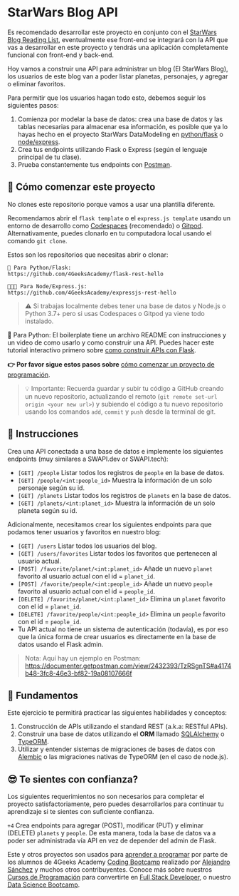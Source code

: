 <!--hide-->
# StarWars Blog API
<!--endhide--> 

Es recomendado desarrollar este proyecto en conjunto con el [StarWars Blog Reading List](https://github.com/breatheco-de/exercise-starwars-blog-reading-list), eventualmente ese front-end se integrará con la API que vas a desarrollar en este proyecto y tendrás una aplicación completamente funcional con front-end y back-end.

Hoy vamos a construir una API para administrar un blog (El StarWars Blog), los usuarios de este blog van a poder listar planetas, personajes, y agregar o eliminar favoritos.

Para permitir que los usuarios hagan todo esto, debemos seguir los siguientes pasos:

1. Comienza por modelar la base de datos: crea una base de datos y las tablas necesarias para almacenar esa información, es posible que ya lo hayas hecho en el proyecto StarWars DataModeling en [python/flask](https://github.com/breatheco-de/exercise-starwars-data-modeling) o [node/express](https://github.com/breatheco-de/starwars-data-model-typeorm-node).
2. Crea tus endpoints utilizando Flask o Express (según el lenguaje principal de tu clase).
3. Prueba constantemente tus endpoints con [Postman](https://www.postman.com/).

<onlyfor saas="false" withBanner="false">
  
## 🌱 Cómo comenzar este proyecto

No clones este repositorio porque vamos a usar una plantilla diferente.

Recomendamos abrir el `flask template` o el `express.js template` usando un entorno de desarrollo como [Codespaces](https://4geeks.com/es/lesson/tutorial-de-github-codespaces) (recomendado) o [Gitpod](https://4geeks.com/es/lesson/como-utilizar-gitpod). Alternativamente, puedes clonarlo en tu computadora local usando el comando `git clone`.

Estos son los repositorios que necesitas abrir o clonar:

```text
🐍 Para Python/Flask:
https://github.com/4GeeksAcademy/flask-rest-hello

👩🏽‍💻 Para Node/Express.js:
https://github.com/4GeeksAcademy/expressjs-rest-hello
```

> ⚠ Si trabajas localmente debes tener una base de datos y Node.js o Python 3.7+ pero si usas Codespaces o Gitpod ya viene todo instalado.

🐍 Para Python: El boilerplate tiene un archivo README con instrucciones y un video de como usarlo y como construir una API. Puedes hacer este tutorial interactivo primero sobre [como construir APIs con Flask](https://github.com/breatheco-de/python-flask-api-tutorial).

**👉 Por favor sigue estos pasos sobre** [cómo comenzar un proyecto de programación](https://4geeks.com/es/lesson/como-comenzar-un-proyecto-de-codificacion).

> 💡 Importante: Recuerda guardar y subir tu código a GitHub creando un nuevo repositorio, actualizando el remoto (`git remote set-url origin <your new url>`) y subiendo el código a tu nuevo repositorio usando los comandos `add`, `commit` y `push` desde la terminal de git.

</onlyfor>

## 📝 Instrucciones

Crea una API conectada a una base de datos e implemente los siguientes endpoints (muy similares a SWAPI.dev or SWAPI.tech):

- `[GET] /people` Listar todos los registros de `people` en la base de datos.
- `[GET] /people/<int:people_id>` Muestra la información de un solo personaje según su id.
- `[GET] /planets` Listar todos los registros de `planets` en la base de datos.
- `[GET] /planets/<int:planet_id>` Muestra la información de un solo planeta según su id.

Adicionalmente, necesitamos crear los siguientes endpoints para que podamos tener usuarios y favoritos en nuestro blog:

- `[GET] /users` Listar todos los usuarios del blog.
- `[GET] /users/favorites` Listar todos los favoritos que pertenecen al usuario actual.
- `[POST] /favorite/planet/<int:planet_id>` Añade un nuevo `planet` favorito al usuario actual con el id = `planet_id`.
- `[POST] /favorite/people/<int:people_id>` Añade un nuevo `people` favorito al usuario actual con el id = `people_id`.
- `[DELETE] /favorite/planet/<int:planet_id>` Elimina un `planet` favorito con el id = `planet_id`.
- `[DELETE] /favorite/people/<int:people_id>` Elimina un `people` favorito con el id = `people_id`.
- Tu API actual no tiene un sistema de autenticación (todavía), es por eso que la única forma de crear usuarios es directamente en la base de datos usando el Flask admin.

> Nota: Aquí hay un ejemplo en Postman: https://documenter.getpostman.com/view/2432393/TzRSgnTS#a4174b48-3fc8-46e3-bf82-19a08107666f

## 📖 Fundamentos

Este ejercicio te permitirá practicar las siguientes habilidades y conceptos:

1. Construcción de APIs utilizando el standard REST (a.k.a: RESTful APIs).
2. Construir una base de datos utilizando el **ORM** llamado [SQLAlchemy](https://www.sqlalchemy.org/) o [TypeORM](https://typeorm.io/).
3. Utilizar y entender sistemas de migraciones de bases de datos con [Alembic](https://alembic.sqlalchemy.org/en/latest/) o las migraciones nativas de TypeORM (en el caso de node.js).

## 😎 Te sientes con confianza?

Los siguientes requerimientos no son necesarios para completar el proyecto satisfactoriamente, pero puedes desarrollarlos para continuar tu aprendizaje si te sientes con suficiente confianza.

`+4` Crea endpoints para agregar (POST), modificar (PUT) y eliminar (DELETE) `planets` y `people`. De esta manera, toda la base de datos va a poder ser administrada vía API en vez de depender del admin de Flask.

Este y otros proyectos son usados para [aprender a programar](https://4geeksacademy.com/es/aprender-a-programar/aprender-a-programar-desde-cero) por parte de los alumnos de 4Geeks Academy [Coding Bootcamp](https://4geeksacademy.com/us/coding-bootcamp) realizado por [Alejandro Sánchez](https://twitter.com/alesanchezr) y muchos otros contribuyentes. Conoce más sobre nuestros [Cursos de Programación](https://4geeksacademy.com/es/curso-de-programacion-desde-cero?lang=es) para convertirte en [Full Stack Developer](https://4geeksacademy.com/es/coding-bootcamps/desarrollador-full-stack/?lang=es), o nuestro [Data Science Bootcamp](https://4geeksacademy.com/es/coding-bootcamps/curso-datascience-machine-learning).
